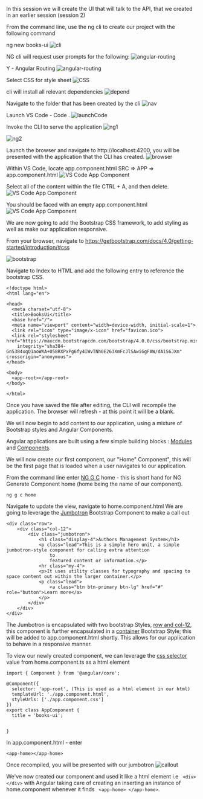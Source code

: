 In this session we will create the UI that will talk to the API, that we created in an earlier session (session 2)

From the command line, use the ng cli to create our project with the following command

ng new books-ui
![cli](./images/cli.png)

NG cli will request user prompts for the following:
![angular-routing](./images/angularRouting.png)

Y - Angular Routing
![angular-routing](./images/yesRouting.png)

Select CSS for style sheet
![CSS](./images/css.png)

cli will install all relevant dependencies
![depend](./images/dependancy.png)

Navigate to the folder that has been created by the cli
![nav](./images/navConsole.png)

Launch VS Code - Code .
![launchCode](./images/launchCode.png)

Invoke the CLI to serve the application
![ng1](./images/ngServe1.png)

![ng2](./images/ngServe2.png)

Launch the browser and navigate to http://localhost:4200, you will be presented with the application that the CLI has created.
![browser](./images/browser.png)

Within VS Code, locate app.component.html
SRC => APP => app.component.html
![VS Code App Component](./images/vscode_app_component1.png)

Select all of the content within the file CTRL + A, and then delete.
![VS Code App Component](./images/vscode_app_component2.png)

You should be faced with an empty app.component.html
![VS Code App Component](./images/vscode_app_component3.png)

We are now going to add the Bootstrap CSS framework, to add styling as well as make our application responsive.

From your browser, navigate to
https://getbootstrap.com/docs/4.0/getting-started/introduction/#css

![bootstrap](./images/bootstrap.png)

Navigate to Index to HTML and add the following entry to reference the bootstrap CSS.

```
<!doctype html>
<html lang="en">

<head>
  <meta charset="utf-8">
  <title>BooksUi</title>
  <base href="/">
  <meta name="viewport" content="width=device-width, initial-scale=1">
  <link rel="icon" type="image/x-icon" href="favicon.ico">
  <link rel="stylesheet" href="https://maxcdn.bootstrapcdn.com/bootstrap/4.0.0/css/bootstrap.min.css"
    integrity="sha384-Gn5384xqQ1aoWXA+058RXPxPg6fy4IWvTNh0E263XmFcJlSAwiGgFAW/dAiS6JXm" crossorigin="anonymous">
</head>

<body>
  <app-root></app-root>
</body>

</html>
```

Once you have saved the file after editing, the CLI will recompile the application. The browser will refresh - at this point it will be a blank.

We will now begin to add content to our application, using a mixture of Bootstrap styles and Angular Components.

Angular applications are built using a few simple building blocks : [Modules](https://angular.io/guide/architecture#modules) and [Components](https://angular.io/guide/architecture#components).

We will now create our first component, our "Home" Component", this will be the first page that is loaded when a user navigates to our application.

From the command line enter [NG G C](https://angular.io/cli#command-overview) home - this is short hand for NG Generate Component home (home being the name of our component).

```
ng g c home
```

Navigate to update the view, navigate to home.component.html
We are going to leverage the [Jumbotron](https://getbootstrap.com/docs/4.0/components/jumbotron/) Bootstrap Component to make a call out

```
<div class="row">
    <div class="col-12">
        <div class="jumbotron">
            <h1 class="display-4">Authors Management System</h1>
            <p class="lead">This is a simple hero unit, a simple jumbotron-style component for calling extra attention
                to
                featured content or information.</p>
            <hr class="my-4">
            <p>It uses utility classes for typography and spacing to space content out within the larger container.</p>
            <p class="lead">
                <a class="btn btn-primary btn-lg" href="#" role="button">Learn more</a>
            </p>
        </div>
    </div>
</div>

```

The Jumbotron is encapsulated with two bootstrap Styles, [row and col-12](https://getbootstrap.com/docs/4.0/layout/grid/#how-it-works), this component is further encapsulated in a [container](https://getbootstrap.com/docs/4.0/layout/overview/#containers) Bootstrap Style; this will be added to app.component.html shortly. This allows for our application to behave in a responsive manner.

To view our newly created component, we can leverage the [ css selector](https://angular.io/guide/architecture-components) value from home.component.ts as a html element

```
import { Component } from '@angular/core';

@Component({
  selector: 'app-root', (This is used as a html element in our html)
  templateUrl: './app.component.html',
  styleUrls: ['./app.component.css']
})
export class AppComponent {
  title = 'books-ui';


}
```

In app.component.html - enter

```
<app-home></app-home>
```

Once recompiled, you will be presented with our jumbotron
![callout](./images/jumbotron.png)

We've now created our component and used it like a html element i.e
` <div> </div>` with Angular taking care of creating an inserting an instance of home.component whenever it finds ` <app-home> </app-home>`.
